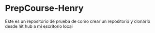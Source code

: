 # PrepCourse-Henry
Este es un repositorio de prueba de como crear un repositorio y clonarlo desde hit hub a mi escritorio local